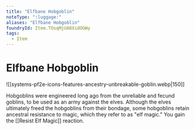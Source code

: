 ```yaml
---
title: "Elfbane Hobgoblin"
noteType: ":luggage:"
aliases: "Elfbane Hobgoblin"
foundryId: Item.TOsqMjUA8XidOGWy
tags:
  - Item
---
```


# Elfbane Hobgoblin
![[systems-pf2e-icons-features-ancestry-unbreakable-goblin.webp|150]]

Hobgoblins were engineered long ago from the unreliable and fecund goblins, to be used as an army against the elves. Although the elves ultimately freed the hobgoblins from their bondage, some hobgoblins retain ancestral resistance to magic, which they refer to as "elf magic." You gain the [[Resist Elf Magic]] reaction.
